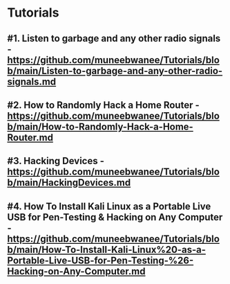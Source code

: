 # Tutorials

## #1. Listen to garbage and any other radio signals - https://github.com/muneebwanee/Tutorials/blob/main/Listen-to-garbage-and-any-other-radio-signals.md   

## #2. How to Randomly Hack a Home Router - https://github.com/muneebwanee/Tutorials/blob/main/How-to-Randomly-Hack-a-Home-Router.md

## #3. Hacking Devices - https://github.com/muneebwanee/Tutorials/blob/main/HackingDevices.md

## #4. How To Install Kali Linux as a Portable Live USB for Pen-Testing & Hacking on Any Computer - https://github.com/muneebwanee/Tutorials/blob/main/How-To-Install-Kali-Linux%20-as-a-Portable-Live-USB-for-Pen-Testing-%26-Hacking-on-Any-Computer.md
